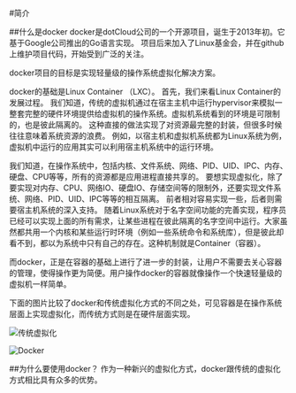 #简介

##什么是docker
docker是dotCloud公司的一个开源项目，诞生于2013年初。它基于Google公司推出的Go语言实现。
项目后来加入了Linux基金会，并在github上维护项目代码，开始受到广泛的关注。

docker项目的目标是实现轻量级的操作系统虚拟化解决方案。

docker的基础是Linux Container （LXC）。
首先，我们来看Linux Container的发展过程。
我们知道，传统的虚拟机通过在宿主主机中运行hypervisor来模拟一整套完整的硬件环境提供给虚拟机的操作系统。虚拟机系统看到的环境是可限制的，也是彼此隔离的。
这种直接的做法实现了对资源最完整的封装，但很多时候往往意味着系统资源的浪费。
例如，以宿主机和虚拟机系统都为Linux系统为例，虚拟机中运行的应用其实可以利用宿主机系统中的运行环境。

我们知道，在操作系统中，包括内核、文件系统、网络、PID、UID、IPC、内存、硬盘、CPU等等，所有的资源都是应用进程直接共享的。
要想实现虚拟化，除了要实现对内存、CPU、网络IO、硬盘IO、存储空间等的限制外，还要实现文件系统、网络、PID、UID、IPC等等的相互隔离。
前者相对容易实现一些，后者则需要宿主机系统的深入支持。
随着Linux系统对于名字空间功能的完善实现，程序员已经可以实现上面的所有需求，让某些进程在彼此隔离的名字空间中运行。大家虽然都共用一个内核和某些运行时环境（例如一些系统命令和系统库），但是彼此却看不到，都以为系统中只有自己的存在。这种机制就是Container（容器）。


而docker，正是在容器的基础上进行了进一步的封装，让用户不需要去关心容器的管理，使得操作更为简便。用户操作docker的容器就像操作一个快速轻量级的虚拟机一样简单。

下面的图片比较了docker和传统虚拟化方式的不同之处，可见容器是在操作系统层面上实现虚拟化，而传统方式则是在硬件层面实现。

![传统虚拟化](../images/virtualization.PNG)

![Docker](../images/docker.PNG)


##为什么要使用docker？
作为一种新兴的虚拟化方式，docker跟传统的虚拟化方式相比具有众多的优势。

